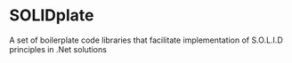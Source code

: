 # SOLIDplate
A set of boilerplate code libraries that facilitate implementation of S.O.L.I.D principles in .Net solutions
